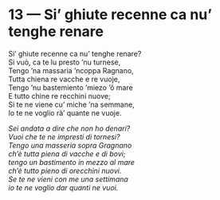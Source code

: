 # 13 — Si’ ghiute recenne ca nu’ tenghe renare

Si’ ghiute recenne ca nu’ tenghe renare?  
Si vuò, ca te lu presto ’nu turnese,  
Tengo ’na massaria ’ncoppa Ragnano,  
Tutta chiena re vacche e re vuoje,  
Tengo ’nu bastemiento ’miezo ’ô mare  
E tutto chine re recchini nuove;  
Si te ne viene cu’ miche ’na semmane,  
Io te ne voglio rà’ quante ne vuoje.

_Sei andata a dire che non ho denari?  
Vuoi che te ne impresti di tornesi?  
Tengo una masseria sopra Gragnano  
ch’è tutta piena di vacche e di bovi;  
tengo un bastimento in mezzo al mare  
ch’è tutto pieno di orecchini nuovi.  
Se te ne vieni con me una settimana  
io te ne voglio dar quanti ne vuoi._

